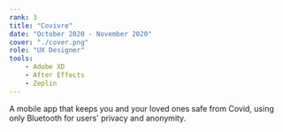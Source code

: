 ```yaml
---
rank: 3
title: "Covivre"
date: "October 2020 - November 2020"
cover: "./cover.png"
role: "UX Designer"
tools:
    - Adobe XD
    - After Effects
    - Zeplin
---
```


A mobile app that keeps you and your loved ones safe from Covid, using only Bluetooth for users' privacy and anonymity.

